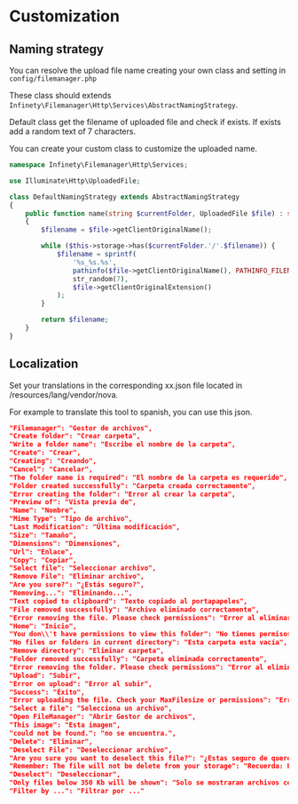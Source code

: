 # Customization

## Naming strategy

You can resolve the upload file name creating your own class and setting in `config/filemanager.php`

These class should extends `Infinety\Filemanager\Http\Services\AbstractNamingStrategy`.


Default class get the filename of uploaded file and check if exists. If exists add a random text of 7 characters.

You can create your custom class to customize the uploaded name.


```php
namespace Infinety\Filemanager\Http\Services;

use Illuminate\Http\UploadedFile;

class DefaultNamingStrategy extends AbstractNamingStrategy
{
    public function name(string $currentFolder, UploadedFile $file) : string
    {
        $filename = $file->getClientOriginalName();

        while ($this->storage->has($currentFolder.'/'.$filename)) {
            $filename = sprintf(
                '%s_%s.%s',
                pathinfo($file->getClientOriginalName(), PATHINFO_FILENAME),
                str_random(7),
                $file->getClientOriginalExtension()
            );
        }

        return $filename;
    }
}
```

## Localization

Set your translations in the corresponding xx.json file located in /resources/lang/vendor/nova.

For example to translate this tool to spanish, you can use this json.

```json
"Filemanager": "Gestor de archivos",
"Create folder": "Crear carpeta",
"Write a folder name": "Escribe el nombre de la carpeta",
"Create": "Crear",
"Creating": "Creando",
"Cancel": "Cancelar",
"The folder name is required": "El nombre de la carpeta es requerido",
"Folder created successfully": "Carpeta creada correctamente",
"Error creating the folder": "Error al crear la carpeta",
"Preview of": "Vista previa de",
"Name": "Nombre",
"Mime Type": "Tipo de archivo",
"Last Modification": "Última modificación",
"Size": "Tamaño",
"Dimensions": "Dimensiones",
"Url": "Enlace",
"Copy": "Copiar",
"Select file": "Seleccionar archivo",
"Remove File": "Eliminar archivo",
"Are you sure?": "¿Estás seguro?",
"Removing...": "Eliminando...",
"Text copied to clipboard": "Texto copiado al portapapeles",
"File removed successfully": "Archivo eliminado correctamente",
"Error removing the file. Please check permissions": "Error al eliminar el archivo. Por favor, comprueba los permisos",
"Home": "Inicio",
"You don\\'t have permissions to view this folder": "No tienes permisos para ver esta carpeta",
"No files or folders in current directory": "Esta carpeta esta vacía",
"Remove directory": "Eliminar carpeta",
"Folder removed successfully": "Carpeta eliminada correctamente",
"Error removing the folder. Please check permissions": "Error al eliminar la carpeta. Por favor, comprueba los permisos",
"Upload": "Subir",
"Error on upload": "Error al subir",
"Success": "Éxito",
"Error uploading the file. Check your MaxFilesize or permissions": "Error al subir el archivo. Comprueba la directiva MaxFilesize o los permisos",
"Select a file": "Selecciona un archivo",
"Open FileManager": "Abrir Gestor de archivos",
"This image": "Esta imagen",
"could not be found.": "no se encuentra.",
"Delete": "Eliminar",
"Deselect File": "Deseleccionar archivo",
"Are you sure you want to deselect this file?": "¿Estas seguro de querer deseleccionar este archivo?",
"Remember: The file will not be delete from your storage": "Recuerda: El archivo no será eliminado de tu disco",
"Deselect": "Deseleccionar",
"Only files below 350 Kb will be shown": "Solo se mostraran archivos con un peso menor a 350 Kb"
"Filter by ...": "Filtrar por ..."
```




